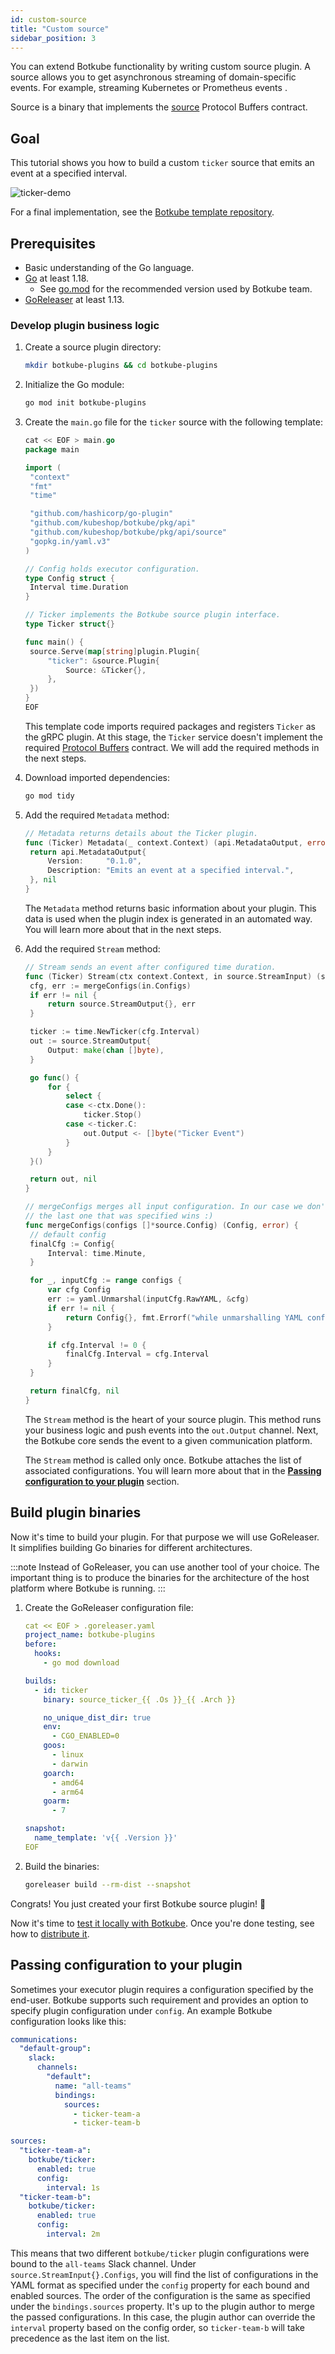 ```yaml
---
id: custom-source
title: "Custom source"
sidebar_position: 3
---
```


You can extend Botkube functionality by writing custom source plugin. A source allows you to get asynchronous streaming of domain-specific events. For example, streaming Kubernetes or Prometheus events .

Source is a binary that implements the [source](https://github.com/kubeshop/botkube/blob/main/proto/source.proto) Protocol Buffers contract.

## Goal

This tutorial shows you how to build a custom `ticker` source that emits an event at a specified interval.

![ticker-demo](./assets/ticker-demo.gif)

For a final implementation, see the [Botkube template repository](./quick-start.md).

## Prerequisites

- Basic understanding of the Go language.
- [Go](https://golang.org/doc/install) at least 1.18.
  - See [go.mod](https://github.com/kubeshop/botkube/blob/main/go.mod#L1) for the recommended version used by Botkube team.
- [GoReleaser](https://goreleaser.com/) at least 1.13.

### Develop plugin business logic

1. Create a source plugin directory:

   ```bash
   mkdir botkube-plugins && cd botkube-plugins
   ```

2. Initialize the Go module:

   ```bash
   go mod init botkube-plugins
   ```

3. Create the `main.go` file for the `ticker` source with the following template:

   ```go
   cat << EOF > main.go
   package main

   import (
   	"context"
   	"fmt"
   	"time"

   	"github.com/hashicorp/go-plugin"
   	"github.com/kubeshop/botkube/pkg/api"
   	"github.com/kubeshop/botkube/pkg/api/source"
   	"gopkg.in/yaml.v3"
   )

   // Config holds executor configuration.
   type Config struct {
   	Interval time.Duration
   }

   // Ticker implements the Botkube source plugin interface.
   type Ticker struct{}

   func main() {
   	source.Serve(map[string]plugin.Plugin{
   		"ticker": &source.Plugin{
   			Source: &Ticker{},
   		},
   	})
   }
   EOF
   ```

   This template code imports required packages and registers `Ticker` as the gRPC plugin. At this stage, the `Ticker` service doesn't implement the required [Protocol Buffers](https://github.com/kubeshop/botkube/blob/main/proto/source.proto) contract. We will add the required methods in the next steps.

4. Download imported dependencies:

   ```bash
   go mod tidy
   ```

5. Add the required `Metadata` method:

   ```go
   // Metadata returns details about the Ticker plugin.
   func (Ticker) Metadata(_ context.Context) (api.MetadataOutput, error) {
   	return api.MetadataOutput{
   		Version:     "0.1.0",
   		Description: "Emits an event at a specified interval.",
   	}, nil
   }
   ```

   The `Metadata` method returns basic information about your plugin. This data is used when the plugin index is generated in an automated way. You will learn more about that in the next steps.

6. Add the required `Stream` method:

   ```go
   // Stream sends an event after configured time duration.
   func (Ticker) Stream(ctx context.Context, in source.StreamInput) (source.StreamOutput, error) {
   	cfg, err := mergeConfigs(in.Configs)
   	if err != nil {
   		return source.StreamOutput{}, err
   	}

   	ticker := time.NewTicker(cfg.Interval)
   	out := source.StreamOutput{
   		Output: make(chan []byte),
   	}

   	go func() {
   		for {
   			select {
   			case <-ctx.Done():
   				ticker.Stop()
   			case <-ticker.C:
   				out.Output <- []byte("Ticker Event")
   			}
   		}
   	}()

   	return out, nil
   }

   // mergeConfigs merges all input configuration. In our case we don't have complex merge strategy,
   // the last one that was specified wins :)
   func mergeConfigs(configs []*source.Config) (Config, error) {
   	// default config
   	finalCfg := Config{
   		Interval: time.Minute,
   	}

   	for _, inputCfg := range configs {
   		var cfg Config
   		err := yaml.Unmarshal(inputCfg.RawYAML, &cfg)
   		if err != nil {
   			return Config{}, fmt.Errorf("while unmarshalling YAML config: %w", err)
   		}

   		if cfg.Interval != 0 {
   			finalCfg.Interval = cfg.Interval
   		}
   	}

   	return finalCfg, nil
   }
   ```

   The `Stream` method is the heart of your source plugin. This method runs your business logic and push events into the `out.Output` channel. Next, the Botkube core sends the event to a given communication platform.

   The `Stream` method is called only once. Botkube attaches the list of associated configurations. You will learn more about that in the [**Passing configuration to your plugin**](#passing-configuration-to-your-plugin) section.

## Build plugin binaries

Now it's time to build your plugin. For that purpose we will use GoReleaser. It simplifies building Go binaries for different architectures.

:::note
Instead of GoReleaser, you can use another tool of your choice. The important thing is to produce the binaries for the architecture of the host platform where Botkube is running.
:::

1. Create the GoReleaser configuration file:

   ```yaml
   cat << EOF > .goreleaser.yaml
   project_name: botkube-plugins
   before:
     hooks:
       - go mod download

   builds:
     - id: ticker
       binary: source_ticker_{{ .Os }}_{{ .Arch }}

       no_unique_dist_dir: true
       env:
         - CGO_ENABLED=0
       goos:
         - linux
         - darwin
       goarch:
         - amd64
         - arm64
       goarm:
         - 7

   snapshot:
     name_template: 'v{{ .Version }}'
   EOF
   ```

2. Build the binaries:

   ```bash
   goreleaser build --rm-dist --snapshot
   ```

Congrats! You just created your first Botkube source plugin! :tada:

Now it's time to [test it locally with Botkube](local-testing.md). Once you're done testing, see how to [distribute it](repository.md).

## Passing configuration to your plugin

Sometimes your executor plugin requires a configuration specified by the end-user. Botkube supports such requirement and provides an option to specify plugin configuration under `config`. An example Botkube configuration looks like this:

```yaml
communications:
  "default-group":
    slack:
      channels:
        "default":
          name: "all-teams"
          bindings:
            sources:
              - ticker-team-a
              - ticker-team-b

sources:
  "ticker-team-a":
    botkube/ticker:
      enabled: true
      config:
        interval: 1s
  "ticker-team-b":
    botkube/ticker:
      enabled: true
      config:
        interval: 2m
```

This means that two different `botkube/ticker` plugin configurations were bound to the `all-teams` Slack channel. Under `source.StreamInput{}.Configs`, you will find the list of configurations in the YAML format as specified under the `config` property for each bound and enabled sources. The order of the configuration is the same as specified under the `bindings.sources` property. It's up to the plugin author to merge the passed configurations. In this case, the plugin author can override the `interval` property based on the config order, so `ticker-team-b` will take precedence as the last item on the list.
